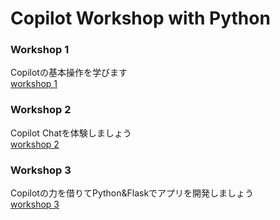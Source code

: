 # Copilot Workshop with Python

### Workshop 1
Copilotの基本操作を学びます<br>
[workshop 1](workshop1/README.ja.md)

### Workshop 2
Copilot Chatを体験しましょう<br>
[workshop 2](workshop2/README.md)

### Workshop 3
Copilotの力を借りてPython&Flaskでアプリを開発しましょう<br>
[workshop 3](workshop3/README.md)
